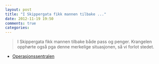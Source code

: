 ```yaml
---
layout: post
title: "I Skippergata fikk mannen tilbake ..."
date: 2012-11-19 19:50
comments: true
categories: 
---
```

> I Skippergata fikk mannen tilbake både pass og penger. Krangelen opphørte også pga denne merkelige situasjonen, så vi forlot stedet. 
- [Operasjonssentralen](http://twitter.com/oslopolitiops/statuses/270735783596552193)
